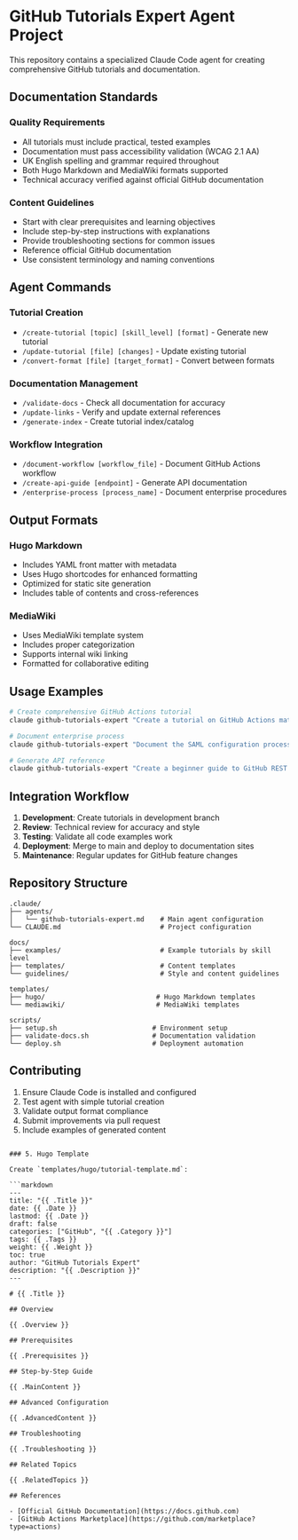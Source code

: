 # GitHub Tutorials Expert Agent Project

This repository contains a specialized Claude Code agent for creating comprehensive GitHub tutorials and documentation.

## Documentation Standards

### Quality Requirements
- All tutorials must include practical, tested examples
- Documentation must pass accessibility validation (WCAG 2.1 AA)
- UK English spelling and grammar required throughout
- Both Hugo Markdown and MediaWiki formats supported
- Technical accuracy verified against official GitHub documentation

### Content Guidelines
- Start with clear prerequisites and learning objectives
- Include step-by-step instructions with explanations
- Provide troubleshooting sections for common issues
- Reference official GitHub documentation
- Use consistent terminology and naming conventions

## Agent Commands

### Tutorial Creation
- `/create-tutorial [topic] [skill_level] [format]` - Generate new tutorial
- `/update-tutorial [file] [changes]` - Update existing tutorial
- `/convert-format [file] [target_format]` - Convert between formats

### Documentation Management
- `/validate-docs` - Check all documentation for accuracy
- `/update-links` - Verify and update external references
- `/generate-index` - Create tutorial index/catalog

### Workflow Integration
- `/document-workflow [workflow_file]` - Document GitHub Actions workflow
- `/create-api-guide [endpoint]` - Generate API documentation
- `/enterprise-process [process_name]` - Document enterprise procedures

## Output Formats

### Hugo Markdown
- Includes YAML front matter with metadata
- Uses Hugo shortcodes for enhanced formatting
- Optimized for static site generation
- Includes table of contents and cross-references

### MediaWiki
- Uses MediaWiki template system
- Includes proper categorization
- Supports internal wiki linking
- Formatted for collaborative editing

## Usage Examples

```bash
# Create comprehensive GitHub Actions tutorial
claude github-tutorials-expert "Create a tutorial on GitHub Actions matrix builds for multi-environment deployments, intermediate level, Hugo format"

# Document enterprise process
claude github-tutorials-expert "Document the SAML configuration process for GitHub Enterprise Server, expert level, MediaWiki format"

# Generate API reference
claude github-tutorials-expert "Create a beginner guide to GitHub REST API pagination, include examples in curl and JavaScript, Hugo format"
```

## Integration Workflow

1. **Development**: Create tutorials in development branch
2. **Review**: Technical review for accuracy and style
3. **Testing**: Validate all code examples work
4. **Deployment**: Merge to main and deploy to documentation sites
5. **Maintenance**: Regular updates for GitHub feature changes

## Repository Structure

```
.claude/
├── agents/
│   └── github-tutorials-expert.md    # Main agent configuration
└── CLAUDE.md                         # Project configuration

docs/
├── examples/                         # Example tutorials by skill level
├── templates/                        # Content templates
└── guidelines/                       # Style and content guidelines

templates/
├── hugo/                            # Hugo Markdown templates
└── mediawiki/                       # MediaWiki templates

scripts/
├── setup.sh                        # Environment setup
├── validate-docs.sh                # Documentation validation
└── deploy.sh                       # Deployment automation
```

## Contributing

1. Ensure Claude Code is installed and configured
2. Test agent with simple tutorial creation
3. Validate output format compliance
4. Submit improvements via pull request
5. Include examples of generated content
```

### 5. Hugo Template

Create `templates/hugo/tutorial-template.md`:

```markdown
---
title: "{{ .Title }}"
date: {{ .Date }}
lastmod: {{ .Date }}
draft: false
categories: ["GitHub", "{{ .Category }}"]
tags: {{ .Tags }}
weight: {{ .Weight }}
toc: true
author: "GitHub Tutorials Expert"
description: "{{ .Description }}"
---

# {{ .Title }}

## Overview

{{ .Overview }}

## Prerequisites

{{ .Prerequisites }}

## Step-by-Step Guide

{{ .MainContent }}

## Advanced Configuration

{{ .AdvancedContent }}

## Troubleshooting

{{ .Troubleshooting }}

## Related Topics

{{ .RelatedTopics }}

## References

- [Official GitHub Documentation](https://docs.github.com)
- [GitHub Actions Marketplace](https://github.com/marketplace?type=actions)
